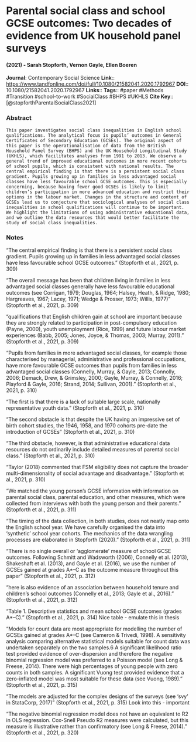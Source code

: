 # Parental social class and school GCSE outcomes: Two decades of evidence from UK household panel surveys
#### (2021) - Sarah Stopforth, Vernon Gayle, Ellen Boeren
**Journal**: Contemporary Social Science
**Link**:: https://www.tandfonline.com/doi/full/10.1080/21582041.2020.1792967
**DOI**:: 10.1080/21582041.2020.1792967
**Links**:: 
**Tags**:: #paper #Methods #Transition #school-to-work #SocialClass #BHPS #UKHLS 
**Cite Key**:: [@stopforthParentalSocialClass2021]

### Abstract

```
This paper investigates social class inequalities in English school qualifications. The analytical focus is pupils’ outcomes in General Certificates of Secondary Education (GCSEs). The original aspect of this paper is the operationalisation of data from the British Household Panel Survey (BHPS) and the UK Household Longitudinal Study (UKHLS), which facilitates analyses from 1991 to 2013. We observe a general trend of improved educational outcomes in more recent cohorts of school pupils, which is consistent with national results. The central empirical finding is that there is a persistent social class gradient. Pupils growing up in families in less advantaged social classes have less favourable school GCSE outcomes. This is especially concerning, because having fewer good GCSEs is likely to limit children’s participation in more advanced education and restrict their options in the labour market. Changes in the structure and content of GCSEs lead us to conjecture that sociological analyses of social class inequalities in school qualifications will continue to be important. We highlight the limitations of using administrative educational data, and we outline the data resources that would better facilitate the study of social class inequalities.
```

### Notes

“The central empirical finding is that there is a persistent social class gradient. Pupils growing up in families in less advantaged social classes have less favourable school GCSE outcomes.” (Stopforth et al., 2021, p. 309)

“The overall message has been that children living in families in less advantaged social classes generally have less favourable educational outcomes (see Corrigan, 1979; Douglas, 1964; Halsey, Heath, & Ridge, 1980; Hargreaves, 1967; Lacey, 1971; Wedge & Prosser, 1973; Willis, 1977)” (Stopforth et al., 2021, p. 309)

“qualifications that English children gain at school are important because they are strongly related to participation in post-compulsory education (Payne, 2000), youth unemployment (Rice, 1999) and future labour market experiences (Babb, 2005; Jones, Joyce, & Thomas, 2003; Murray, 2011).” (Stopforth et al., 2021, p. 309)

“Pupils from families in more advantaged social classes, for example those characterised by managerial, administrative and professional occupations, have more favourable GCSE outcomes than pupils from families in less advantaged social classes (Connelly, Murray, & Gayle, 2013; Connolly, 2006; Demack, Drew, & Grimsley, 2000; Gayle, Murray, & Connelly, 2016; Playford & Gayle, 2016; Strand, 2014; Sullivan, 2001).” (Stopforth et al., 2021, p. 310)

“The first is that there is a lack of suitable large scale, nationally representative youth data.” (Stopforth et al., 2021, p. 310)

“The second obstacle is that despite the UK having an impressive set of birth cohort studies, the 1946, 1958, and 1970 cohorts pre-date the introduction of GCSEs” (Stopforth et al., 2021, p. 310)

“The third obstacle, however, is that administrative educational data resources do not ordinarily include detailed measures of parental social class.” (Stopforth et al., 2021, p. 310)

“Taylor (2018) commented that FSM eligibility does not capture the broader multi-dimensionality of social advantage and disadvantage.” (Stopforth et al., 2021, p. 310)

“We matched the young person’s GCSE information with information on parental social class, parental education, and other measures, which were collected from interviews with both the young person and their parents.” (Stopforth et al., 2021, p. 311)

“The timing of the data collection, in both studies, does not neatly map onto the English school year. We have carefully organised the data into ‘synthetic’ school year cohorts. The mechanics of the data wrangling processes are elaborated in Stopforth (2020).” (Stopforth et al., 2021, p. 311)

“There is no single overall or ‘agglomerate’ measure of school GCSE outcomes. Following Schmitt and Wadsworth (2006), Connelly et al. (2013), Shakeshaft et al. (2013), and Gayle et al. (2016), we use the number of GCSEs gained at grades A*–C as the outcome measure throughout this paper” (Stopforth et al., 2021, p. 312)

“here is also evidence of an association between household tenure and children’s school outcomes (Connelly et al., 2013; Gayle et al., 2016).” (Stopforth et al., 2021, p. 312)

“Table 1. Descriptive statistics and mean school GCSE outcomes (grades A*–C).” (Stopforth et al., 2021, p. 314) Nice table - emulate this in thesis

“Models for count data are most appropriate for modelling the number of GCSEs gained at grades A*–C (see Cameron & Trivedi, 1998). A sensitivity analysis comparing alternative statistical models suitable for count data was undertaken separately on the two samples.6 A significant likelihood ratio test provided evidence of over-dispersion and therefore the negative binomial regression model was preferred to a Poisson model (see Long & Freese, 2014). There were high percentages of young people with zero counts in both samples. A significant Vuong test provided evidence that a zero-inflated model was most suitable for these data (see Vuong, 1989).” (Stopforth et al., 2021, p. 315)

“The models are adjusted for the complex designs of the surveys (see ‘svy’ in StataCorp, 2017)” (Stopforth et al., 2021, p. 315) Look into this - important

“The negative binomial regression model does not have an equivalent to R2 in OLS regression. Cox-Snell Pseudo R2 measures were calculated, but this measure is illustrative rather than confirmatory (see Long & Freese, 2014).” (Stopforth et al., 2021, p. 320)